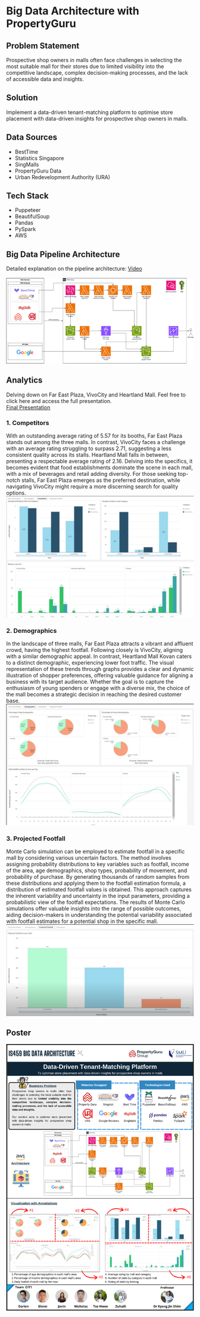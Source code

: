# Big Data Architecture with PropertyGuru

## Problem Statement
Prospective shop owners in malls often face challenges in selecting the most suitable mall for their stores due to limited visibility into the competitive landscape, complex decision-making processes, and the lack of accessible data and insights.

## Solution
Implement a data-driven tenant-matching platform to optimise store placement with data-driven insights for prospective shop owners in malls.

## Data Sources
* BestTime
* Statistics Singapore
* SingMalls
* PropertyGuru Data
* Urban Redevelopment Authority (URA)

## Tech Stack
* Puppeteer
* BeautifulSoup
* Pandas
* PySpark
* AWS

## Big Data Pipeline Architecture
Detailed explanation on the pipeline architecture: [Video](https://www.youtube.com/watch?v=MjCRU8VyMDQ)
<br><br>
![Proposal](./ReadMeImages/Pipeline.png)

## Analytics
Delving down on Far East Plaza, VivoCity and Heartland Mall. Feel free to click here and access the full presentation.
<br>
[Final Presentation](https://docs.google.com/presentation/d/1AuYLCCPpob2rtDGITdEVSbp5hWXVzKmEkXFX4tnxQ2M/edit?usp=sharing)

### 1. Competitors
With an outstanding average rating of 5.57 for its booths, Far East Plaza stands out among the three malls. In contrast, VivoCity faces a challenge with an average rating struggling to surpass 2.71, suggesting a less consistent quality across its stalls. Heartland Mall falls in between, presenting a respectable average rating of 2.16. Delving into the specifics, it becomes evident that food establishments dominate the scene in each mall, with a mix of beverages and retail adding diversity. For those seeking top-notch stalls, Far East Plaza emerges as the preferred destination, while navigating VivoCity might require a more discerning search for quality options.
![Competitors](./ReadMeImages/Competitors.png)

### 2. Demographics
In the landscape of three malls, Far East Plaza attracts a vibrant and affluent crowd, having the highest footfall. Following closely is VivoCity, aligning with a similar demographic appeal. In contrast, Heartland Mall Kovan caters to a distinct demographic, experiencing lower foot traffic. The visual representation of these trends through graphs provides a clear and dynamic illustration of shopper preferences, offering valuable guidance for aligning a business with its target audience. Whether the goal is to capture the enthusiasm of young spenders or engage with a diverse mix, the choice of the mall becomes a strategic decision in reaching the desired customer base.
![Demographics](./ReadMeImages/Demographics.png)

### 3. Projected Footfall
Monte Carlo simulation can be employed to estimate footfall in a specific mall by considering various uncertain factors. The method involves assigning probability distributions to key variables such as footfall, income of the area, age demographics, shop types, probability of movement, and probability of purchase. By generating thousands of random samples from these distributions and applying them to the footfall estimation formula, a distribution of estimated footfall values is obtained. This approach captures the inherent variability and uncertainty in the input parameters, providing a probabilistic view of the footfall expectations. The results of Monte Carlo simulations offer valuable insights into the range of possible outcomes, aiding decision-makers in understanding the potential variability associated with footfall estimates for a potential shop in the specific mall.
![Footfall](./ReadMeImages/ProjectFootfall.png)

## Poster
![Poster](./ReadMeImages/BDA%20POSTER%20A3.png)